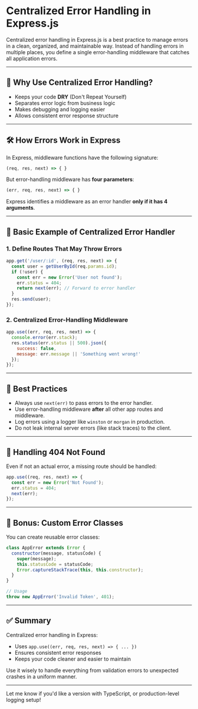# Centralized Error Handling in Express.js

Centralized error handling in Express.js is a best practice to manage errors in a clean, organized, and maintainable way. Instead of handling errors in multiple places, you define a single error-handling middleware that catches all application errors.

---

## 🚦 Why Use Centralized Error Handling?

* Keeps your code **DRY** (Don't Repeat Yourself)
* Separates error logic from business logic
* Makes debugging and logging easier
* Allows consistent error response structure

---

## 🛠️ How Errors Work in Express

In Express, middleware functions have the following signature:

```js
(req, res, next) => { }
```

But error-handling middleware has **four parameters**:

```js
(err, req, res, next) => { }
```

Express identifies a middleware as an error handler **only if it has 4 arguments**.

---

## 🧱 Basic Example of Centralized Error Handler

### 1. Define Routes That May Throw Errors

```js
app.get('/user/:id', (req, res, next) => {
  const user = getUserById(req.params.id);
  if (!user) {
    const err = new Error('User not found');
    err.status = 404;
    return next(err); // Forward to error handler
  }
  res.send(user);
});
```

### 2. Centralized Error-Handling Middleware

```js
app.use((err, req, res, next) => {
  console.error(err.stack);
  res.status(err.status || 500).json({
    success: false,
    message: err.message || 'Something went wrong!'
  });
});
```

---

## 🧠 Best Practices

* Always use `next(err)` to pass errors to the error handler.
* Use error-handling middleware **after** all other app routes and middleware.
* Log errors using a logger like `winston` or `morgan` in production.
* Do not leak internal server errors (like stack traces) to the client.

---

## 🧩 Handling 404 Not Found

Even if not an actual error, a missing route should be handled:

```js
app.use((req, res, next) => {
  const err = new Error('Not Found');
  err.status = 404;
  next(err);
});
```

---

## 🧪 Bonus: Custom Error Classes

You can create reusable error classes:

```js
class AppError extends Error {
  constructor(message, statusCode) {
    super(message);
    this.statusCode = statusCode;
    Error.captureStackTrace(this, this.constructor);
  }
}

// Usage
throw new AppError('Invalid Token', 401);
```

---

## ✅ Summary

Centralized error handling in Express:

* Uses `app.use((err, req, res, next) => { ... })`
* Ensures consistent error responses
* Keeps your code cleaner and easier to maintain

Use it wisely to handle everything from validation errors to unexpected crashes in a uniform manner.

---

Let me know if you'd like a version with TypeScript, or production-level logging setup!
